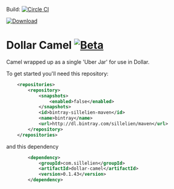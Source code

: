 

Build: [![Circle CI](https://circleci.com/gh/sillelien/dollar-camel.png?style=badge)](https://circleci.com/gh/sillelien/dollar-camel)

[ ![Download](https://api.bintray.com/packages/sillelien/maven/dollar-camel/images/download.svg) ](https://bintray.com/sillelien/maven/dollar-camel/_latestVersion)

# Dollar Camel [![Beta](https://img.shields.io/badge/Status-Beta-green.svg?style=flat)](http://github.com/sillelien/dollar-camel)

Camel wrapped up as a single 'Uber Jar' for use in Dollar.

To get started you'll need this repository:


```xml
    <repositories>
        <repository>
            <snapshots>
                <enabled>false</enabled>
            </snapshots>
            <id>bintray-sillelien-maven</id>
            <name>bintray</name>
            <url>http://dl.bintray.com/sillelien/maven</url>
        </repository>
    </repositories>
```  

and this dependency

```xml
        <dependency>
            <groupId>com.sillelien</groupId>
            <artifactId>dollar-camel</artifactId>
            <version>0.1.43</version>
        </dependency>
```
